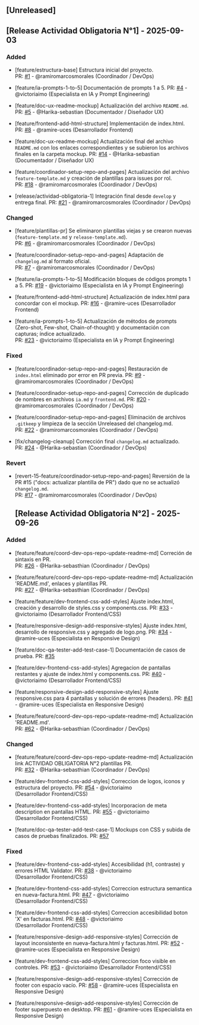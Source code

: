 ## [Unreleased]

## [Release Actividad Obligatoria N°1] - 2025-09-03

### Added

- [feature/estructura-base] Estructura inicial del proyecto.  
  PR: [#1](https://github.com/ramiromarcosmorales/emiti-web/pull/1) - @ramiromarcosmorales (Coordinador / DevOps)

- [feature/ia-prompts-1-to-5] Documentación de prompts 1 a 5. 
  PR: [#4](https://github.com/ramiromarcosmorales/emiti-web/pull/4) - @victoriaimo (Especialista en IA y Prompt Engineering)
  
- [feature/doc-ux-readme-mockup] Actualización del archivo `README.md`.
  PR: [#5](https://github.com/ramiromarcosmorales/emiti-web/pull/5) - @Harika-sebastian (Documentador / Diseñador UX)

- [feature/frontend-add-html-structure] Implementación de index.html.  
  PR: [#8](https://github.com/ramiromarcosmorales/emiti-web/pull/8) - @ramire-uces (Desarrollador Frontend)

- [feature/doc-ux-readme-mockup] Actualización final del archivo `README.md` con los enlaces correspondientes y se subieron los archivos finales en la carpeta mockup.
  PR: [#14](https://github.com/ramiromarcosmorales/emiti-web/pull/14) - @Harika-sebastian (Documentador / Diseñador UX)

- [feature/coordinador-setup-repo-and-pages] Actualización del archivo `feature-template.md` y creación de plantillas para issues por rol.  
  PR: [#18](https://github.com/ramiromarcosmorales/emiti-web/pull/18) - @ramiromarcosmorales (Coordinador / DevOps)

- [release/actividad-obligatoria-1] Integración final desde `develop` y entrega final.
  PR: [#21](https://github.com/ramiromarcosmorales/emiti-web/pull/21) - @ramiromarcosmorales (Coordinador / DevOps)

### Changed

- [feature/plantillas-pr] Se eliminaron plantillas viejas y se crearon nuevas (`feature-template.md` y `release-template.md`).  
  PR: [#6](https://github.com/ramiromarcosmorales/emiti-web/pull/6) - @ramiromarcosmorales (Coordinador / DevOps)

- [feature/coordinador-setup-repo-and-pages] Adaptación de `changelog.md` al formato oficial.  
  PR: [#7](https://github.com/ramiromarcosmorales/emiti-web/pull/7) - @ramiromarcosmorales (Coordinador / DevOps)

- [feature/ia-prompts-1-to-5] Modificación bloques de códigos prompts 1 a 5. 
  PR: [#19](https://github.com/ramiromarcosmorales/emiti-web/pull/19) - @victoriaimo (Especialista en IA y Prompt Engineering)
  
- [feature/frontend-add-html-structure] Actualización de index.html para concordar con el mockup.
  PR: [#16](https://github.com/ramiromarcosmorales/emiti-web/pull/16) - @ramire-uces (Desarrollador Frontend)

- [feature/ia-prompts-1-to-5] Actualización de métodos de prompts (Zero-shot, Few-shot, Chain-of-thought) y documentación con capturas; índice actualizado.  
  PR: [#23](https://github.com/ramiromarcosmorales/emiti-web/pull/23) - @victoriaimo (Especialista en IA y Prompt Engineering)

### Fixed

- [feature/coordinador-setup-repo-and-pages] Restauración de `index.html` eliminado por error en PR previa.
  PR: [#9](https://github.com/ramiromarcosmorales/emiti-web/pull/9) - @ramiromarcosmorales (Coordinador / DevOps)

- [feature/coordinador-setup-repo-and-pages] Corrección de duplicado de nombres en archivos `ia.md` y `frontend.md`.
  PR: [#20](https://github.com/ramiromarcosmorales/emiti-web/pull/20) - @ramiromarcosmorales (Coordinador / DevOps)

- [feature/coordinador-setup-repo-and-pages] Eliminación de archivos `.gitkeep` y limpieza de la sección Unreleased del changelog.md.  
  PR: [#22](https://github.com/ramiromarcosmorales/emiti-web/pull/22) - @ramiromarcosmorales (Coordinador / DevOps)

- [fix/changelog-cleanup] Corrección final `changelog.md` actualizado.  
  PR: [#24](https://github.com/ramiromarcosmorales/emiti-web/pull/24) - @Harika-sebastian (Coordinador / DevOps)

### Revert

- [revert-15-feature/coordinador-setup-repo-and-pages] Reversión de la PR #15 
  ("docs: actualizar plantilla de PR") dado que no se actualizó `changelog.md`.  
  PR: [#17](https://github.com/ramiromarcosmorales/emiti-web/pull/17) - @ramiromarcosmorales (Coordinador / DevOps)

  ## [Release Actividad Obligatoria N°2] - 2025-09-26

### Added

- [feature/feature/coord-dev-ops-repo-update-readme-md] Correción de sintaxis en PR.  
  PR: [#26](https://github.com/ramiromarcosmorales/emiti-web/pull/26) - @Harika-sebasthian (Coordinador / DevOps)

- [feature/feature/coord-dev-ops-repo-update-readme-md] Actualización 'README.md', enlaces y plantillas PR.  
  PR: [#27](https://github.com/ramiromarcosmorales/emiti-web/pull/27) - @Harika-sebasthian (Coordinador / DevOps)
  
- [feature/feature/dev-frontend-css-add-styles] Ajuste index.html, creación y desarrollo de styles.css y components.css. 
  PR: [#33](https://github.com/ramiromarcosmorales/emiti-web/pull/33) - @victoriaimo (Desarrollador Frontend/CSS)

- [feature/responsive-design-add-responsive-styles] Ajuste index.html, desarrollo de responsive.css y agregado de logo.png. 
  PR: [#34](https://github.com/ramiromarcosmorales/emiti-web/pull/34) - @ramire-uces (Especialista en Responsive Design)

- [feature/doc-qa-tester-add-test-case-1] Documentación de casos de prueba. 
  PR: [#35](https://github.com/ramiromarcosmorales/emiti-web/pull/35)

- [feature/dev-frontend-css-add-styles] Agregacion de pantallas restantes y ajuste de index.html y components.css. 
  PR: [#40](https://github.com/ramiromarcosmorales/emiti-web/pull/40) - @victoriaimo (Desarrollador Frontend/CSS)

- [feature/responsive-design-add-responsive-styles] Ajuste responsive.css para 4 pantallas y solución de errores (headers).
  PR: [#41](https://github.com/ramiromarcosmorales/emiti-web/pull/41) - @ramire-uces (Especialista en Responsive Design)

- [feature/feature/coord-dev-ops-repo-update-readme-md] Actualización 'README.md'.  
  PR: [#62](https://github.com/ramiromarcosmorales/emiti-web/pull/62) - @Harika-sebasthian (Coordinador / DevOps)
  

### Changed

- [feature/feature/coord-dev-ops-repo-update-readme-md] Actualización link ACTIVIDAD OBLIGATORIA N°2 plantillas PR.  
  PR: [#32](https://github.com/ramiromarcosmorales/emiti-web/pull/32) - @Harika-sebasthian (Coordinador / DevOps)

- [feature/dev-frontend-css-add-styles] Correccion de logos, iconos y estructura del proyecto. 
  PR: [#54](https://github.com/ramiromarcosmorales/emiti-web/pull/54) - @victoriaimo (Desarrollador Frontend/CSS)

- [feature/dev-frontend-css-add-styles] Incorporacion de meta description en pantallas HTML. 
  PR: [#55](https://github.com/ramiromarcosmorales/emiti-web/pull/55) - @victoriaimo (Desarrollador Frontend/CSS)

- [feature/doc-qa-tester-add-test-case-1] Mockups con CSS y subida de casos de pruebas finalizados.
  PR: [#57](https://github.com/ramiromarcosmorales/emiti-web/pull/57)

### Fixed

- [feature/dev-frontend-css-add-styles] Accesibilidad (h1, contraste) y errores HTML Validator. 
  PR: [#38](https://github.com/ramiromarcosmorales/emiti-web/pull/38) - @victoriaimo (Desarrollador Frontend/CSS)

- [feature/dev-frontend-css-add-styles] Correccion estructura semantica en nueva-factura.html. 
  PR: [#47](https://github.com/ramiromarcosmorales/emiti-web/pull/47) - @victoriaimo (Desarrollador Frontend/CSS)

- [feature/dev-frontend-css-add-styles] Correccion accesibilidad boton 'X' en facturas.html. 
  PR: [#48](https://github.com/ramiromarcosmorales/emiti-web/pull/48) - @victoriaimo (Desarrollador Frontend/CSS)
  
- [feature/responsive-design-add-responsive-styles] Corrección de layout inconsistente en nueva-factura.html y facturas.html.
  PR: [#52](https://github.com/ramiromarcosmorales/emiti-web/pull/52) - @ramire-uces (Especialista en Responsive Design)

- [feature/dev-frontend-css-add-styles] Correccion foco visible en controles. 
  PR: [#53](https://github.com/ramiromarcosmorales/emiti-web/pull/53) - @victoriaimo (Desarrollador Frontend/CSS)

- [feature/responsive-design-add-responsive-styles] Corrección de footer con espacio vacío.
  PR: [#58](https://github.com/ramiromarcosmorales/emiti-web/pull/58) - @ramire-uces (Especialista en Responsive Design)

- [feature/responsive-design-add-responsive-styles] Corrección de footer superpuesto en desktop.
  PR: [#61](https://github.com/ramiromarcosmorales/emiti-web/pull/61) - @ramire-uces (Especialista en Responsive Design)
